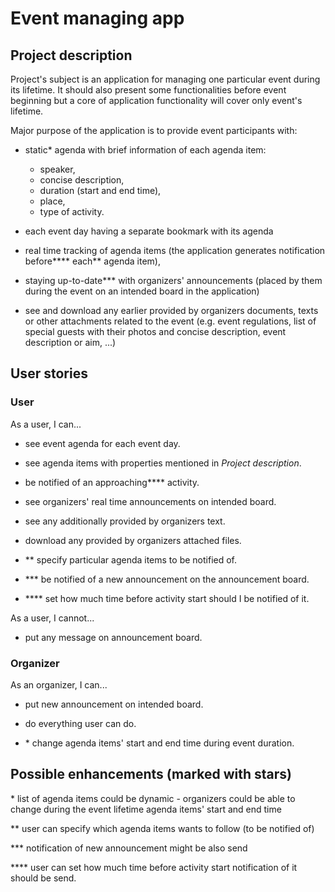 # Event managing app

## Project description

Project's subject is an application for managing one particular event during its lifetime. It should also present some functionalities before event beginning but a core of application functionality will cover only event's lifetime.

Major purpose of the application is to provide event participants with:

- static\* agenda with brief information of each agenda item:
  - speaker,
  - concise description,
  - duration (start and end time),
  - place,
  - type of activity.

- each event day having a separate bookmark with its agenda

- real time tracking of agenda items (the application generates notification before\*\*\*\* each\*\* agenda item),

- staying up-to-date\*\*\* with organizers' announcements (placed by them during the event on an intended board in the application)

- see and download any earlier provided by organizers documents, texts or other attachments related to the event (e.g. event regulations, list of special guests with their photos and concise description, event description or aim, ...)

## User stories

### User

As a user, I can...

- see event agenda for each event day.

- see agenda items with properties mentioned in *Project description*.

- be notified of an approaching\*\*\*\* activity.

- see organizers' real time announcements on intended board.

- see any additionally provided by organizers text.

- download any provided by organizers attached files.

- \*\* specify particular agenda items to be notified of.

- \*\*\* be notified of a new announcement on the announcement board.

- \*\*\*\* set how much time before activity start should I be notified of it.

As a user, I cannot...

- put any message on announcement board.

### Organizer

As an organizer, I can...

- put new announcement on intended board.

- do everything user can do.

- \* change agenda items' start and end time during event duration.

## Possible enhancements (marked with stars)

\* list of agenda items could be dynamic - organizers could be able to change during the event lifetime agenda items' start and end time

\*\* user can specify which agenda items wants to follow (to be notified of)

\*\*\* notification of new announcement might be also send

\*\*\*\* user can set how much time before activity start notification of it should be send.
